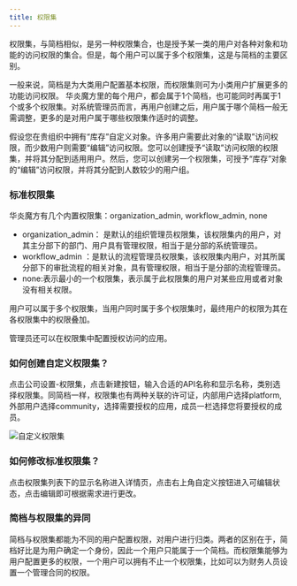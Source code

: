 ```yaml
---
title: 权限集
---
```


权限集，与简档相似，是另一种权限集合，也是授予某一类的用户对各种对象和功能的访问权限的集合。但是，每个用户可以属于多个权限集，这是与简档的主要区别。

一般来说，简档是为大类用户配置基本权限，而权限集则可为小类用户扩展更多的功能访问权限。
华炎魔方里的每个用户，都会属于1个简档，也可能同时再属于1个或多个权限集。对系统管理员而言，再用户创建之后，用户属于哪个简档一般无需调整，更多的是对用户属于哪些权限集作适时的调整。

假设您在贵组织中拥有“库存”自定义对象。许多用户需要此对象的“读取”访问权限，而少数用户则需要“编辑”访问权限。您可以创建授予“读取”访问权限的权限集，并将其分配到适用用户。然后，您可以创建另一个权限集，可授予“库存”对象的“编辑”访问权限，并将其分配到人数较少的用户组。

### 标准权限集

华炎魔方有几个内置权限集：organization_admin, workflow_admin, none

- organization_admin： 是默认的组织管理员权限集，该权限集内的用户，对其主分部下的部门、用户具有管理权限，相当于是分部的系统管理员。
- workflow_admin ：是默认的流程管理员权限集，该权限集内用户，对其所属分部下的审批流程的相关对象，具有管理权限，相当于是分部的流程管理员。
- none:表示最小的一个权限集，表示属于此权限集的用户对某些应用或者对象没有相关权限。

用户可以属于多个权限集，当用户同时属于多个权限集时，最终用户的权限为其在各权限集中的权限叠加。

管理员还可以在权限集中配置授权访问的应用。

### 如何创建自定义权限集？

点击公司设置-权限集，点击新建按钮，输入合适的API名称和显示名称，类别选择权限集。同简档一样，权限集也有两种关联的许可证，内部用户选择platform,外部用户选择community，选择需要授权的应用，成员一栏选择您将要授权的成员。

![自定义权限集](/img/authority_management/自定义权限集.png)

### 如何修改标准权限集？

点击权限集列表下的显示名称进入详情页，点击右上角自定义按钮进入可编辑状态，点击编辑即可根据需求进行更改。

### 简档与权限集的异同

简档与权限集都能为不同的用户配置权限，对用户进行归类。两者的区别在于，简档好比是为用户确定一个身份，因此一个用户只能属于一个简档。而权限集能够为用户配置更多的权限，一个用户可以拥有不止一个权限集，比如可以为财务人员设置一个管理合同的权限。
